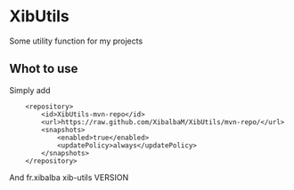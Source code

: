 # XibUtils
Some utility function for my projects


## Whot to use
Simply add 


        <repository>
            <id>XibUtils-mvn-repo</id>
            <url>https://raw.github.com/XibalbaM/XibUtils/mvn-repo/</url>
            <snapshots>
                <enabled>true</enabled>
                <updatePolicy>always</updatePolicy>
            </snapshots>
        </repository>
        
And
<dependency>
            <groupId>fr.xibalba</groupId>
            <artifactId>xib-utils</artifactId>
            <version>VERSION</version>
</dependency>

